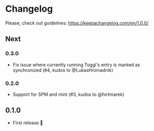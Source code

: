 # Changelog

Please, check out guidelines: https://keepachangelog.com/en/1.0.0/

## Next

### 0.3.0

- Fix issue where currently running Toggl's entry is marked as synchronized (#4, kudos to @LukasHromadnik)

### 0.2.0

- Support for SPM and mint (#3, kudos to @fortmarek)

## 0.1.0

- First release 🎉
